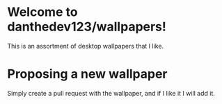 # Welcome to danthedev123/wallpapers!
This is an assortment of desktop wallpapers that I like.

# Proposing a new wallpaper

Simply create a pull request with the wallpaper, and if I like it I will add it.

